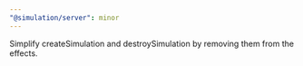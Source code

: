 ```yaml
---
"@simulation/server": minor
---
```

Simplify createSimulation and destroySimulation by removing them from the effects.